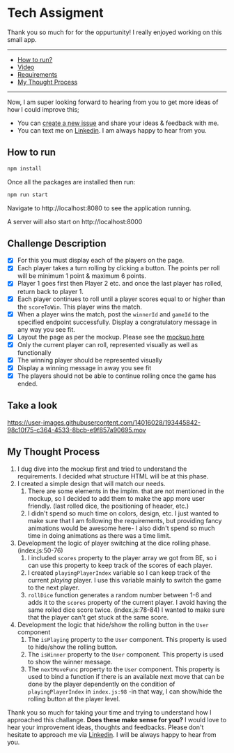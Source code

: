 # Tech Assigment
Thank you so much for for the oppurtunity! I really enjoyed working on this small app.


<hr>

* [How to run?](#how-to-run)
* [Video](#take-a-look)
* [Requirements](#challenge-description)
* [My Thought Process](#my-thought-process)

<hr>

Now, I am super looking forward to hearing from you to get more ideas of how I could improve this;
* You can [create a new issue](https://github.com/volcanioo/fe-challange/issues/new) and share your ideas & feedback with me.
* You can text me on [Linkedin](https://www.linkedin.com/in/volkandeveci/). I am always happy to hear from you.

## How to run
```sh
npm install
```

Once all the packages are installed then run:

```sh
npm run start
```

Navigate to http://localhost:8080 to see the application running.

A server will also start on http://localhost:8000

## Challenge Description
- [x] For this you must display each of the players on the page.
- [x] Each player takes a turn rolling by clicking a button. The points per roll will be minimum 1 point & maximum 6 points.
- [x] Player 1 goes first then Player 2 etc. and once the last player has rolled, return back to player 1.
- [x] Each player continues to roll until a player scores equal to or higher than the `scoreToWin`. This player wins the match.
- [x] When a player wins the match, post the `winnerId` and `gameId` to the specified endpoint successfully. Display a congratulatory message in any way you see fit.
- [x] Layout the page as per the mockup. Please see the [mockup here](./mockup.png)
- [x] Only the current player can roll, represented visually as well as functionally
- [x] The winning player should be represented visually
- [x] Display a winning message in away you see fit
- [x] The players should not be able to continue rolling once the game has ended.

## Take a look

https://user-images.githubusercontent.com/14016028/193445842-98c10f75-c364-4533-8bcb-e9f857a90695.mov

## My Thought Process
1. I dug dive into the mockup first and tried to understand the requirements. I decided what structure HTML will be at this phase. 
2. I created a simple design that will match our needs.
    1. There are some elements in the implm. that are not mentioned in the mockup, so I decided to add them to make the app more user friendly. (last rolled dice, the positioning of header, etc.)
    2. I didn't spend so much time on colors, design, etc. I just wanted to make sure that I am following the requirements, but providing fancy animations would be awesome here- I also didn't spend so much time in doing animations as there was a time limit.
1. Development the logic of player switching at the dice rolling phase. (index.js:50-76)
      1. I included `scores` property to the player array we got from BE, so i can use this property to keep track of the scores of each player. 
      2. I created `playingPlayerIndex` variable so I can keep track of the current *playing* player. I use this variable mainly to switch the game to the next player.
      3. `rollDice` function generates a random number between 1-6 and adds it to the `scores` property of the current player. I avoid having the same rolled dice score twice. (index.js:78-84) I wanted to make sure that the player can't get stuck at the same score.
2. Development the logic that hide/show the rolling button in the `User` component
      1. The `isPlaying` property to the `User` component. This property is used to hide/show the rolling button.
      2. The `isWinner` property to the `User` component. This property is used to show the winner message.
      2. The `nextMoveFunc` property to the `User` component. This property is used to bind a function if there is an available next move that can be done by the player dependently on the condition of `playingPlayerIndex` in `index.js:98` -in that way, I can show/hide the rolling button at the player level.

Thank you so much for taking your time and trying to understand how I approached this challange. **Does these make sense for you?** I would love to hear your improvement ideas, thoughts and feedbacks. Please don't hesitate to approach me via [Linkedin](https://www.linkedin.com/in/volkandeveci/). I will be always happy to hear from you.
